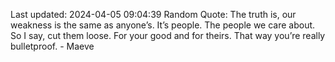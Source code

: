 Last updated: 2024-04-05 09:04:39
Random Quote: The truth is, our weakness is the same as anyone’s. It’s people. The people we care about. So I say, cut them loose. For your good and for theirs. That way you’re really bulletproof. - Maeve